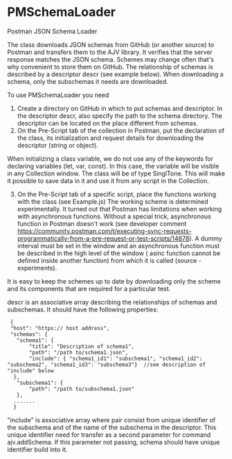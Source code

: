 # PMSchemaLoader
Postman JSON Schema Loader

The class downloads JSON schemas from GitHub (or another source) to Postman and transfers them to the AJV library. It verifies that the server response matches the JSON schema. Schemes may change often that's why convenient to store them on GitHub.
The relationship of schemas is described by a descriptor descr (see example below). When downloading a schema, only the subschemas it needs are downloaded.

To use PMSchemaLoader you need
1. Create a directory on GitHub in which to put schemas and descriptor.  In the descriptor descr, also specify the path to the schema directory. The descriptor can be located on the place different from schemas.
2. On the Pre-Script tab of the collection in Postman, put the declaration of the class, its initialization and request details for downloading the descriptor (string or object).

When initializing a class variable, we do not use any of the keywords for declaring variables (let, var, const). In this case, the variable will be visible in any Collection window. The class will be of type SinglTone. This will make it possible to save data in it and use it from any script in the Collection.

3. On the Pre-Script tab of a specific script, place the functions working with the class (see Example.js)
 The working scheme is determined experimentally. It turned out that Postman has limitations when working with asynchronous functions. Without a special trick, asynchronous function in Postman doesn't work (see developer comment https://community.postman.com/t/executing-sync-requests-programmatically-from-a-pre-request-or-test-scripts/14678). A dummy interval must be set in the window and an asynchronous function must be described in the high level of the window ( asinc function cannot be defined inside another function) from which it is called (source - experiments).

It is easy to keep the schemes up to date by downloading only the scheme and its components that are required for a particular test.

descr is an associative array describing the relationships of schemas and subschemas.
It should have the following properties:

     {
     "host": "https:// host address",
     "schemas": {     
       "schema1": {
           "title": "Description of schema1",
           "path": "/path to/schema1.json",             
           "include": { "schema1_id1": "subschema1", "schema1_id2": "subschema2", "schema1_id3": "subschema3"}  //see description of "include" below
      },     
       "subschema1": {
           "path": "/path to/subschema1.json"           
       },
      .......
      }
        
 "include" is associative array where pair consist from unique identifier
           of the subschema and of the name of the subschema in the descriptor. 
           This unique identifier need for transfer as a second parameter for command ajv.addSchema. 
           If this parameter not passing, schema should have unique identifier build into it.

